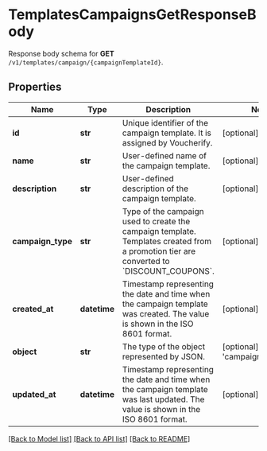 # TemplatesCampaignsGetResponseBody

Response body schema for **GET** `/v1/templates/campaign/{campaignTemplateId}`.

## Properties

Name | Type | Description | Notes
------------ | ------------- | ------------- | -------------
**id** | **str** | Unique identifier of the campaign template. It is assigned by Voucherify. | [optional] 
**name** | **str** | User-defined name of the campaign template. | [optional] 
**description** | **str** | User-defined description of the campaign template. | [optional] 
**campaign_type** | **str** | Type of the campaign used to create the campaign template. Templates created from a promotion tier are converted to &#x60;DISCOUNT_COUPONS&#x60;. | [optional] 
**created_at** | **datetime** | Timestamp representing the date and time when the campaign template was created. The value is shown in the ISO 8601 format. | [optional] 
**object** | **str** | The type of the object represented by JSON. | [optional] [default to 'campaign_template']
**updated_at** | **datetime** | Timestamp representing the date and time when the campaign template was last updated. The value is shown in the ISO 8601 format. | [optional] 

[[Back to Model list]](../README.md#documentation-for-models) [[Back to API list]](../README.md#documentation-for-api-endpoints) [[Back to README]](../README.md)


